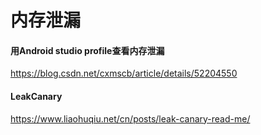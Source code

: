 # 内存泄漏

####  **用Android studio profile查看内存泄漏**

https://blog.csdn.net/cxmscb/article/details/52204550



#### LeakCanary

https://www.liaohuqiu.net/cn/posts/leak-canary-read-me/

